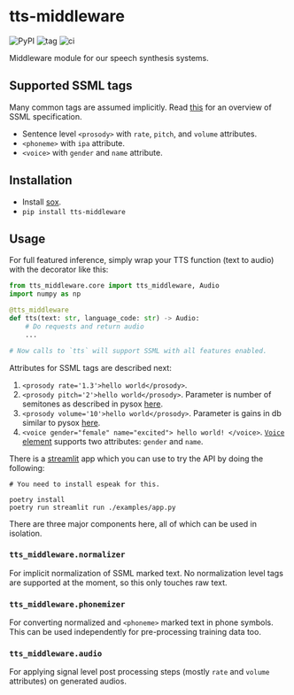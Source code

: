 # tts-middleware

![PyPI](https://img.shields.io/pypi/v/tts-middleware?style=flat-square) ![tag](https://img.shields.io/github/v/tag/Vernacular-ai/tts-middleware.svg?style=flat-square) ![ci](https://img.shields.io/github/workflow/status/Vernacular-ai/tts-middleware/CI.svg?style=flat-square)

Middleware module for our speech synthesis systems.

## Supported SSML tags

Many common tags are assumed implicitly. Read
[this](https://www.w3.org/TR/speech-synthesis/) for an overview of SSML
specification.

+ Sentence level `<prosody>` with `rate`, `pitch`, and `volume` attributes.
+ `<phoneme>` with `ipa` attribute.
+ `<voice>` with `gender` and `name` attribute.

## Installation

- Install [sox](http://sox.sourceforge.net/).
- `pip install tts-middleware`

## Usage

For full featured inference, simply wrap your TTS function (text to audio) with
the decorator like this:

```python
from tts_middleware.core import tts_middleware, Audio
import numpy as np

@tts_middleware
def tts(text: str, language_code: str) -> Audio:
    # Do requests and return audio
    ...

# Now calls to `tts` will support SSML with all features enabled.
```

Attributes for SSML tags are described next:

1. `<prosody rate='1.3'>hello world</prosody>`.
2. `<prosody pitch='2'>hello world</prosody>`. Parameter is number of semitones
   as described in pysox
   [here](https://pysox.readthedocs.io/en/latest/api.html#sox.transform.Transformer.pitch).
3. `<prosody volume='10'>hello world</prosody>`. Parameter is gains in db
   similar to pysox
   [here](https://pysox.readthedocs.io/en/latest/api.html#sox.transform.Transformer.loudness).
4. `<voice gender="female" name="excited"> hello world! </voice>`. [`Voice` element](https://www.w3.org/TR/speech-synthesis11/#S3.2.1) supports two attributes:
    `gender` and `name`.

There is a [streamlit](https://streamlit.io/) app which you can use to try the
API by doing the following:

```
# You need to install espeak for this.

poetry install
poetry run streamlit run ./examples/app.py
```

There are three major components here, all of which can be used in isolation.

### `tts_middleware.normalizer`

For implicit normalization of SSML marked text. No normalization level tags are
supported at the moment, so this only touches raw text.

### `tts_middleware.phonemizer`
For converting normalized and `<phoneme>` marked text in phone symbols. This can
be used independently for pre-processing training data too.

### `tts_middleware.audio`
For applying signal level post processing steps (mostly `rate` and `volume`
attributes) on generated audios.
